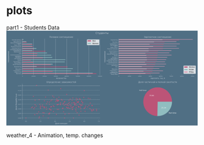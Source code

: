 # plots
part1 - Students Data
![image](https://github.com/LeshenShow/plots/blob/main/part1.png)

weather_4 - Animation, temp. changes
